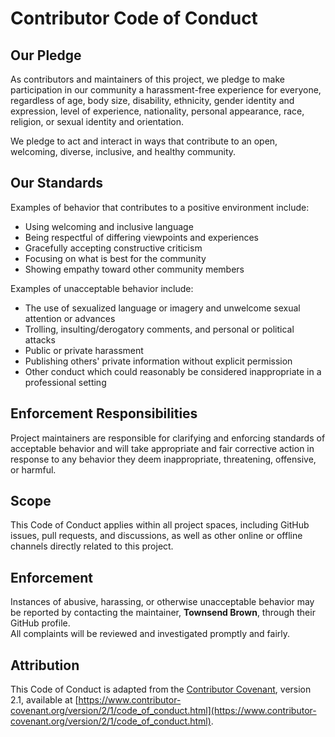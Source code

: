 # Contributor Code of Conduct

## Our Pledge
As contributors and maintainers of this project, we pledge to make participation in our community
a harassment-free experience for everyone, regardless of age, body size, disability, ethnicity,
gender identity and expression, level of experience, nationality, personal appearance, race,
religion, or sexual identity and orientation.

We pledge to act and interact in ways that contribute to an open, welcoming, diverse, inclusive,
and healthy community.

## Our Standards
Examples of behavior that contributes to a positive environment include:
- Using welcoming and inclusive language  
- Being respectful of differing viewpoints and experiences  
- Gracefully accepting constructive criticism  
- Focusing on what is best for the community  
- Showing empathy toward other community members  

Examples of unacceptable behavior include:
- The use of sexualized language or imagery and unwelcome sexual attention or advances  
- Trolling, insulting/derogatory comments, and personal or political attacks  
- Public or private harassment  
- Publishing others' private information without explicit permission  
- Other conduct which could reasonably be considered inappropriate in a professional setting  

## Enforcement Responsibilities
Project maintainers are responsible for clarifying and enforcing standards of acceptable behavior
and will take appropriate and fair corrective action in response to any behavior they deem
inappropriate, threatening, offensive, or harmful.

## Scope
This Code of Conduct applies within all project spaces, including GitHub issues, pull requests,
and discussions, as well as other online or offline channels directly related to this project.

## Enforcement
Instances of abusive, harassing, or otherwise unacceptable behavior may be reported by contacting
the maintainer, **Townsend Brown**, through their GitHub profile.  
All complaints will be reviewed and investigated promptly and fairly.

## Attribution
This Code of Conduct is adapted from the [Contributor Covenant][homepage], version 2.1,
available at [https://www.contributor-covenant.org/version/2/1/code_of_conduct.html](https://www.contributor-covenant.org/version/2/1/code_of_conduct.html).

[homepage]: https://www.contributor-covenant.org
